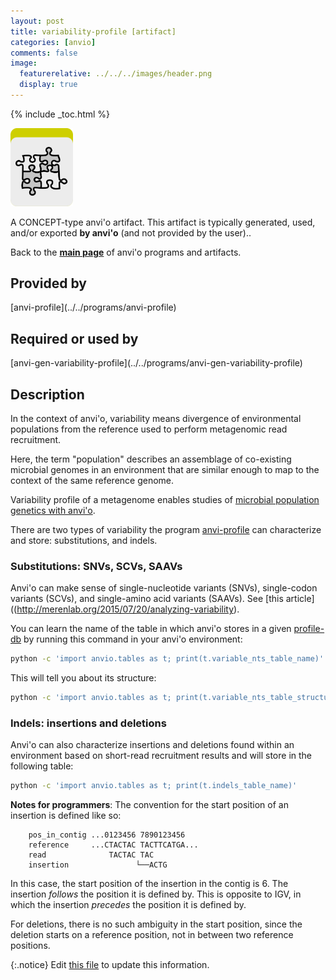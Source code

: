 ```yaml
---
layout: post
title: variability-profile [artifact]
categories: [anvio]
comments: false
image:
  featurerelative: ../../../images/header.png
  display: true
---
```



{% include _toc.html %}


<img src="../../images/icons/CONCEPT.png" alt="CONCEPT" style="width:100px; border:none" />

A CONCEPT-type anvi'o artifact. This artifact is typically generated, used, and/or exported **by anvi'o** (and not provided by the user)..

Back to the **[main page](../../)** of anvi'o programs and artifacts.

## Provided by


<p style="text-align: left" markdown="1"><span class="artifact-p">[anvi-profile](../../programs/anvi-profile)</span></p>


## Required or used by

<p style="text-align: left" markdown="1"><span class="artifact-r">[anvi-gen-variability-profile](../../programs/anvi-gen-variability-profile)</span></p>

## Description

In the context of anvi'o, variability means divergence of environmental populations from the reference used to perform metagenomic read recruitment.

Here, the term "population" describes an assemblage of co-existing microbial genomes in an environment that are similar enough to map to the context of the same reference genome.

Variability profile of a metagenome enables studies of [microbial population genetics with anvi'o](http://merenlab.org/2015/07/20/analyzing-variability/).

There are two types of variability the program <span class="artifact-n">[anvi-profile](/software/anvio/help/programs/anvi-profile)</span> can characterize and store: substitutions, and indels.

### Substitutions: SNVs, SCVs, SAAVs

Anvi'o can make sense of single-nucleotide variants (SNVs), single-codon variants (SCVs), and single-amino acid variants (SAAVs). See [this article]((http://merenlab.org/2015/07/20/analyzing-variability).

You can learn the name of the table in which anvi'o stores in a given <span class="artifact-n">[profile-db](/software/anvio/help/artifacts/profile-db)</span> by running this command in your anvi'o environment:

``` bash
python -c 'import anvio.tables as t; print(t.variable_nts_table_name)'
```

This will tell you about its structure:

``` bash
python -c 'import anvio.tables as t; print(t.variable_nts_table_structure)'
```

### Indels: insertions and deletions

Anvi'o can also characterize insertions and deletions found within an environment based on short-read recruitment results and will store in the following table:

``` bash
python -c 'import anvio.tables as t; print(t.indels_table_name)'
```

**Notes for programmers**: The convention for the start position of an insertion is defined like so:

```
    pos_in_contig ...0123456 7890123456
    reference     ...CTACTAC TACTTCATGA...
    read              TACTAC TAC
    insertion               └──ACTG
```

In this case, the start position of the insertion in the contig is 6. The insertion _follows_ the position it is defined by. This is opposite to IGV, in which the insertion _precedes_ the position it is defined by.

For deletions, there is no such ambiguity in the start position, since the deletion starts on a reference position, not in between two reference positions.

{:.notice}
Edit [this file](https://github.com/merenlab/anvio/tree/master/anvio/docs/artifacts/variability-profile.md) to update this information.

